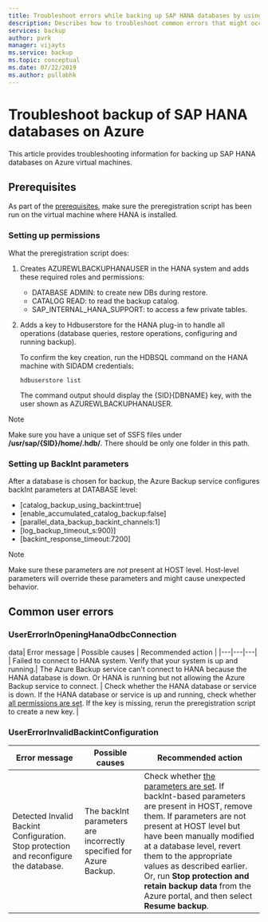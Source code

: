 ```yaml
---
title: Troubleshoot errors while backing up SAP HANA databases by using Azure Backup | Microsoft Docs
description: Describes how to troubleshoot common errors that might occur when you use Azure Backup to back up SAP HANA databases.
services: backup
author: pvrk
manager: vijayts
ms.service: backup
ms.topic: conceptual
ms.date: 07/22/2019
ms.author: pullabhk
---
```


# Troubleshoot backup of SAP HANA databases on Azure

This article provides troubleshooting information for backing up SAP HANA databases on Azure virtual machines.

## Prerequisites

As part of the [prerequisites](backup-azure-sap-hana-database.md#prerequisites), make sure the preregistration script has been run on the virtual machine where HANA is installed.

### Setting up permissions

What the preregistration script does:

1. Creates AZUREWLBACKUPHANAUSER in the HANA system and adds these required roles and permissions:
    - DATABASE ADMIN: to create new DBs during restore.
    - CATALOG READ: to read the backup catalog.
    - SAP_INTERNAL_HANA_SUPPORT: to access a few private tables.
2. Adds a key to Hdbuserstore for the HANA plug-in to handle all operations (database queries, restore operations, configuring and running backup).
   
   To confirm the key creation, run the HDBSQL command on the HANA machine with SIDADM credentials:

    ``` hdbsql
    hdbuserstore list
    ```
    
    The command output should display the {SID}{DBNAME} key, with the user shown as AZUREWLBACKUPHANAUSER.

> [!NOTE]
> Make sure you have a unique set of SSFS files under **/usr/sap/{SID}/home/.hdb/**. There should be only one folder in this path.

### Setting up BackInt parameters

After a database is chosen for backup, the Azure Backup service  configures backInt parameters at DATABASE level:

- [catalog_backup_using_backint:true]
- [enable_accumulated_catalog_backup:false]
- [parallel_data_backup_backint_channels:1]
- [log_backup_timeout_s:900)]
- [backint_response_timeout:7200]

> [!NOTE]
> Make sure these parameters are *not* present at HOST level. Host-level parameters will override these parameters and might cause unexpected behavior.

## Common user errors

### UserErrorInOpeningHanaOdbcConnection

data| Error message | Possible causes | Recommended action |
|---|---|---|
| Failed to connect to HANA system. Verify that your system is up and running.| The Azure Backup service can't connect to HANA because the HANA database is down. Or HANA is running but not allowing the Azure Backup service to connect. | Check whether the HANA database or service is down. If the HANA database or service is up and running, check whether [all permissions are set](#setting-up-permissions). If the key is missing, rerun the preregistration script to create a new key. |

### UserErrorInvalidBackintConfiguration

| Error message | Possible causes | Recommended action |
|---|---|---|
| Detected Invalid Backint Configuration. Stop protection and reconfigure the database.| The backInt parameters are incorrectly specified for Azure Backup. | Check whether [the parameters are set](#setting-up-backint-parameters). If backInt-based parameters are present in HOST, remove them. If parameters are not present at HOST level but have been manually modified at a database level, revert them to the appropriate values as described earlier. Or, run **Stop protection and retain backup data** from the Azure portal, and then select **Resume backup**.|

